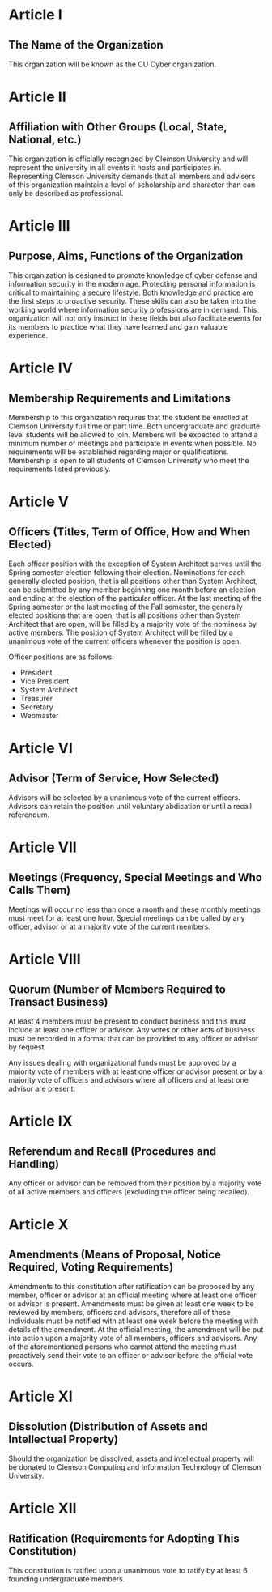 # Article I
## The Name of the Organization

This organization will be known as the CU Cyber organization.


# Article II
## Affiliation with Other Groups (Local, State, National, etc.)

This organization is officially recognized by Clemson University and will represent the university in all events it hosts and participates in. Representing Clemson University demands that all members and advisers of this organization maintain a level of scholarship and character than can only be described as professional.


# Article III
## Purpose, Aims, Functions of the Organization

This organization is designed to promote knowledge of cyber defense and information security in the modern age. Protecting personal information is critical to maintaining a secure lifestyle. Both knowledge and practice are the first steps to proactive security. These skills can also be taken into the working world where information security professions are in demand. This organization will not only instruct in these fields but also facilitate events for its members to practice what they have learned and gain valuable experience.


# Article IV
## Membership Requirements and Limitations

Membership to this organization requires that the student be enrolled at Clemson University full time or part time. Both undergraduate and graduate level students will be allowed to join. Members will be expected to attend a minimum number of meetings and participate in events when possible. No requirements will be established regarding major or qualifications. Membership is open to all students of Clemson University who meet the requirements listed previously.


# Article V
## Officers (Titles, Term of Office, How and When Elected)

Each officer position with the exception of System Architect serves until the Spring semester election following their election. Nominations for each generally elected position, that is all positions other than System Architect, can be submitted by any member beginning one month before an election and ending at the election of the particular officer. At the last meeting of the Spring semester or the last meeting of the Fall semester, the generally elected positions that are open, that is all positions other than System Architect that are open, will be filled by a majority vote of the nominees by active members. The position of System Architect will be filled by a unanimous vote of the current officers whenever the position is open.

Officer positions are as follows:
* President
* Vice President
* System Architect
* Treasurer
* Secretary
* Webmaster


# Article VI
## Advisor (Term of Service, How Selected)

Advisors will be selected by a unanimous vote of the current officers. Advisors can retain the position until voluntary abdication or until a recall referendum.


# Article VII
## Meetings (Frequency, Special Meetings and Who Calls Them)

Meetings will occur no less than once a month and these monthly meetings must meet for at least one hour. Special meetings can be called by any officer, advisor or at a majority vote of the current members.


# Article VIII
## Quorum (Number of Members Required to Transact Business)

At least 4 members must be present to conduct business and this must include at least one officer or advisor. Any votes or other acts of business must be recorded in a format that can be provided to any officer or advisor by request.

Any issues dealing with organizational funds must be approved by a majority vote of members with at least one officer or advisor present or by a majority vote of officers and advisors where all officers and at least one advisor are present.


# Article IX
## Referendum and Recall (Procedures and Handling)

Any officer or advisor can be removed from their position by a majority vote of all active members and officers (excluding the officer being recalled).


# Article X
## Amendments (Means of Proposal, Notice Required, Voting Requirements)

Amendments to this constitution after ratification can be proposed by any member, officer or advisor at an official meeting where at least one officer or advisor is present. Amendments must be given at least one week to be reviewed by members, officers and advisors, therefore all of these individuals must be notified with at least one week before the meeting with details of the amendment. At the official meeting, the amendment will be put into action upon a majority vote of all members, officers and advisors. Any of the aforementioned persons who cannot attend the meeting must proactively send their vote to an officer or advisor before the official vote occurs.


# Article XI
## Dissolution (Distribution of Assets and Intellectual Property)

Should the organization be dissolved, assets and intellectual property will be donated to Clemson Computing and Information Technology of Clemson University.


# Article XII
## Ratification (Requirements for Adopting This Constitution)

This constitution is ratified upon a unanimous vote to ratify by at least 6 founding undergraduate members.
